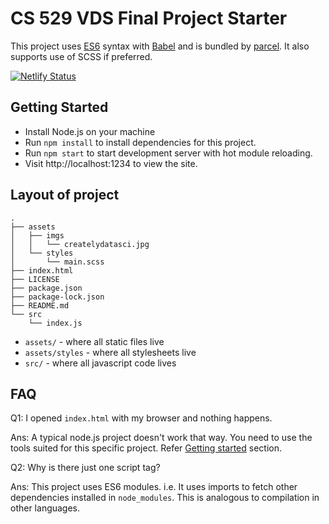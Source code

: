 # CS 529 VDS Final Project Starter

This project uses [ES6](http://es6-features.org/) syntax with [Babel](https://babeljs.io/docs/en/) and is bundled by [parcel](https://parceljs.org/). It also supports use of SCSS if preferred.

[![Netlify Status](https://api.netlify.com/api/v1/badges/2d6015af-a3c3-4a46-9c52-347e3e4b411a/deploy-status)](https://app.netlify.com/sites/cs529-project-nkprince007/deploys)

## Getting Started

- Install Node.js on your machine
- Run `npm install` to install dependencies for this project.
- Run `npm start` to start development server with hot module reloading.
- Visit http://localhost:1234 to view the site.

## Layout of project

```
.
├── assets
│   ├── imgs
│   │   └── createlydatasci.jpg
│   └── styles
│       └── main.scss
├── index.html
├── LICENSE
├── package.json
├── package-lock.json
├── README.md
└── src
    └── index.js
```

- `assets/` - where all static files live
- `assets/styles` - where all stylesheets live
- `src/` - where all javascript code lives

## FAQ

Q1: I opened `index.html` with my browser and nothing happens.

Ans: A typical node.js project doesn't work that way. You need to use the tools suited for this specific project. Refer [Getting started](#getting-started) section.

Q2: Why is there just one script tag?

Ans: This project uses ES6 modules. i.e. It uses imports to fetch other dependencies installed in `node_modules`. This is analogous to compilation in other languages.

